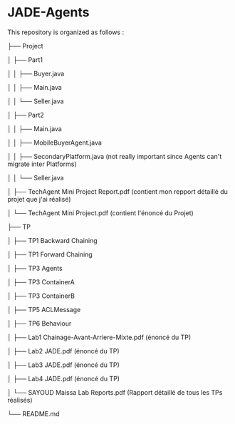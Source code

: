 # JADE-Agents

This repository is organized as follows :

├── Project

│   ├── Part1

│   │   ├── Buyer.java

│   │   ├── Main.java

│   │   └── Seller.java

│   ├── Part2

│   │   ├── Main.java

│   │   ├── MobileBuyerAgent.java

│   │   ├── SecondaryPlatform.java (not really important since Agents can't migrate inter Platforms)

│   │   └── Seller.java

│   ├── TechAgent Mini Project Report.pdf (contient mon repport détaillé du projet que j'ai réalisé)

│   └── TechAgent Mini Project.pdf (contient l'énoncé du Projet)

├── TP

│   ├── TP1 Backward Chaining

│   ├── TP1 Forward Chaining

│   ├── TP3 Agents

│   ├── TP3 ContainerA

│   ├── TP3 ContainerB

│   ├── TP5 ACLMessage

│   ├── TP6 Behaviour

│   ├── Lab1 Chainage-Avant-Arriere-Mixte.pdf (énoncé du TP)

│   ├── Lab2 JADE.pdf (énoncé du TP)

│   ├── Lab3 JADE.pdf (énoncé du TP)

│   ├── Lab4 JADE.pdf (énoncé du TP)

│   └── SAYOUD Maissa Lab Reports.pdf (Rapport détaillé de tous les TPs réalisés)

└── README.md






